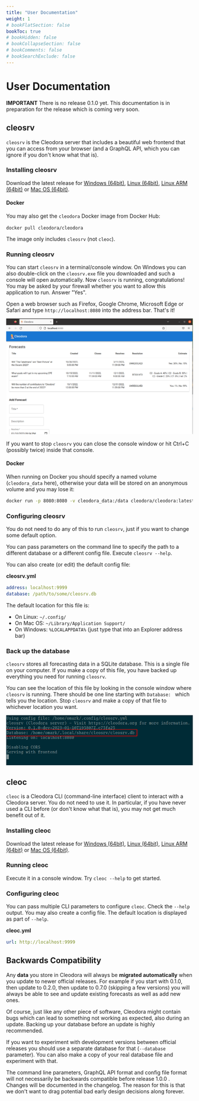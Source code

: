 ```yaml
---
title: "User Documentation"
weight: 1
# bookFlatSection: false
bookToc: true
# bookHidden: false
# bookCollapseSection: false
# bookComments: false
# bookSearchExclude: false
---
```


# User Documentation

**IMPORTANT** There is no release 0.1.0 yet. This documentation is in
preparation for the release which is coming very soon.


## cleosrv

`cleosrv` is the Cleodora server that includes a beautiful web frontend that you
can access from your browser (and a GraphQL API, which you can ignore if you
don't know what that is).


### Installing cleosrv

Download the latest release for [Windows
(64bit)](https://github.com/cleodora-forecasting/cleodora/releases/download/v0.1.0/TODO),
[Linux (64bit)](), [Linux ARM (64bit)]() or [Mac OS (64bit)]().


#### Docker

You may also get the `cleodora` Docker image from Docker Hub:

`docker pull cleodora/cleodora`

The image only includes `cleosrv` (not `cleoc`).


### Running cleosrv

You can start `cleosrv` in a terminal/console window. On Windows you can also
double-click on the `cleosrv.exe` file you downloaded and such a console will
open automatically. Now `cleosrv` is running, congratulations! You may be asked by
your firewall whether you want to allow this application to run. Answer "Yes".

Open a web browser such as Firefox, Google Chrome, Microsoft Edge or Safari and
type `http://localhost:8080` into the address bar. That's it!

![cleosrv web frontend](cleosrv_frontend.png "cleosrv web frontend")

If you want to stop `cleosrv` you can close the console window or hit Ctrl+C
(possibly twice) inside that console.


#### Docker

When running on Docker you should specify a named volume (`cleodora_data` here),
otherwise your data will be stored on an anonymous volume and you may lose it:

```bash
docker run -p 8080:8080 -v cleodora_data:/data cleodora/cleodora:latest
```


### Configuring cleosrv

You do not need to do any of this to run `cleosrv`, just if you want to change
some default option.

You can pass parameters on the command line to specify the path to a different
database or a different config file. Execute `cleosrv --help`.

You can also create (or edit) the default config file:

**cleosrv.yml**

```yaml
address: localhost:9999
database: /path/to/some/cleosrv.db
```

The default location for this file is:

* On Linux: `~/.config/`
* On Mac OS: `~/Library/Application Support/`
* On Windows: `%LOCALAPPDATA%` (just type that into an Explorer address bar)


### Back up the database

`cleosrv` stores all forecasting data in a SQLite database. This is a single
file on your computer. If you make a copy of this file, you have backed up
everything you need for running `cleosrv`.

You can see the location of this file by looking in the console window where
`cleosrv` is running. There should be one line starting with `Database: ` which
tells you the location. Stop `cleosrv` and make a copy of that file to
whichever location you want.

![cleosrv console](cleosrv_console.png "cleosrv console")


## cleoc

`cleoc` is a Cleodora CLI (command-line interface) client to interact with a
Cleodora server. You do not need to use it. In particular, if you have never
used a CLI before (or don't know what that is), you may not get much benefit
out of it.


### Installing cleoc

Download the latest release for [Windows
(64bit)](https://github.com/cleodora-forecasting/cleodora/releases/download/v0.1.0/TODO),
[Linux (64bit)](), [Linux ARM (64bit)]() or [Mac OS (64bit)]().


### Running cleoc

Execute it in a console window. Try `cleoc --help` to get started.


### Configuring cleoc

You can pass multiple CLI parameters to configure `cleoc`. Check the `--help`
output. You may also create a config file. The default location is displayed as
part of `--help`.

**cleoc.yml**

```yaml
url: http://localhost:9999
```


## Backwards Compatibility

Any **data** you store in Cleodora will always be **migrated automatically**
when you update to newer official releases. For example if you start with
0.1.0, then update to 0.2.0, then update to 0.7.0 (skipping a few versions) you
will always be able to see and update existing forecasts as well as add new
ones.

Of course, just like any other piece of software, Cleodora might contain bugs
which can lead to something not working as expected, also during an update.
Backing up your database before an update is highly recommended.

If you want to experiment with development versions between official releases
you should use a separate database for that (`--database` parameter). You can
also make a copy of your real database file and experiment with that.

The command line parameters, GraphQL API format and config file format will not
necessarily be backwards compatible before release 1.0.0 . Changes will be
documented in the changelog. The reason for this is that we don't want to drag
potential bad early design decisions along forever.
